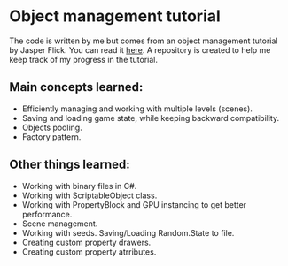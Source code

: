 # Object management tutorial


The code is written by me but comes from an object management tutorial by Jasper Flick. You can read it [here](https://catlikecoding.com/unity/tutorials/object-management/). A repository is created to help me keep track of my progress in the tutorial. 

## Main concepts learned:
* Efficiently managing and working with multiple levels (scenes).
* Saving and loading game state, while keeping backward compatibility.
* Objects pooling.
* Factory pattern.


## Other things learned:
* Working with binary files in C#.
* Working with ScriptableObject class.
* Working with PropertyBlock and GPU instancing to get better performance.
* Scene management.
* Working with seeds. Saving/Loading Random.State to file.
* Creating custom property drawers.
* Creating custom property atrributes.